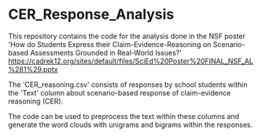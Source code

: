 # CER_Response_Analysis
This repository contains the code for the analysis done in the NSF poster 'How do Students Express their Claim-Evidence-Reasoning on Scenario-based Assessments Grounded in Real-World Issues?' https://cadrek12.org/sites/default/files/SciEd%20Poster%20FINAL_NSF_AL%281%29.pptx

The 'CER_reasoning.csv' consists of responses by school students within the 'Text' column about scenario-based response of claim-evidence reasoning (CER).

The code can be used to preprocess the text within these columns and generate the word clouds with unigrams and bigrams within the responses.

